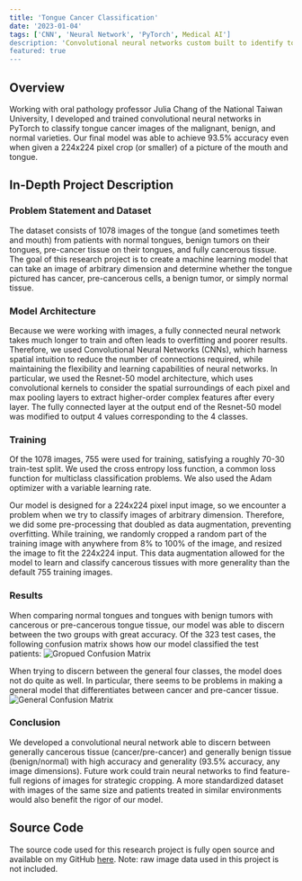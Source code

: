 ```yaml
---
title: 'Tongue Cancer Classification'
date: '2023-01-04'
tags: ['CNN', 'Neural Network', 'PyTorch', Medical AI']
description: 'Convolutional neural networks custom built to identify tongue cancer and a tumor''s maligancy.'
featured: true
---
```


## Overview

Working with oral pathology professor Julia Chang of the National Taiwan University, I developed and trained convolutional neural networks in PyTorch to classify tongue cancer images of the malignant, benign, and normal varieties. Our final model was able to achieve 93.5% accuracy even when given a 224x224 pixel crop (or smaller) of a picture of the mouth and tongue.

## In-Depth Project Description

### Problem Statement and Dataset

The dataset consists of 1078 images of the tongue (and sometimes teeth and mouth) from patients with normal tongues, benign tumors on their tongues, pre-cancer tissue on their tongues, and fully cancerous tissue. The goal of this research project is to create a machine learning model that can take an image of arbitrary dimension and determine whether the tongue pictured has cancer, pre-cancerous cells, a benign tumor, or simply normal tissue.

### Model Architecture

Because we were working with images, a fully connected neural network takes much longer to train and often leads to overfitting and poorer results. Therefore, we used Convolutional Neural Networks (CNNs), which harness spatial intuition to reduce the number of connections required, while maintaining the flexibility and learning capabilities of neural networks. In particular, we used the Resnet-50 model architecture, which uses convolutional kernels to consider the spatial surroundings of each pixel and max pooling layers to extract higher-order complex features after every layer. The fully connected layer at the output end of the Resnet-50 model was modified to output 4 values corresponding to the 4 classes.

### Training

Of the 1078 images, 755 were used for training, satisfying a roughly 70-30 train-test split. We used the cross entropy loss function, a common loss function for multiclass classification problems. We also used the Adam optimizer with a variable learning rate.

Our model is designed for a 224x224 pixel input image, so we encounter a problem when we try to classify images of arbitrary dimension. Therefore, we did some pre-processing that doubled as data augmentation, preventing overfitting. While training, we randomly cropped a random part of the training image with anywhere from 8% to 100% of the image, and resized the image to fit the 224x224 input. This data augmentation allowed for the model to learn and classify cancerous tissues with more generality than the default 755 training images.

### Results

When comparing normal tongues and tongues with benign tumors with cancerous or pre-cancerous tongue tissue, our model was able to discern between the two groups with great accuracy. Of the 323 test cases, the following confusion matrix shows how our model classified the test patients:
![Gropued Confusion Matrix](/files/tongue-cancer/grouped_confusion_matrix.png)

When trying to discern between the general four classes, the model does not do quite as well. In particular, there seems to be problems in making a general model that differentiates between cancer and pre-cancer tissue.
![General Confusion Matrix](/files/tongue-cancer/general_confusion_matrix.png)

### Conclusion

We developed a convolutional neural network able to discern between generally cancerous tissue (cancer/pre-cancer) and generally benign tissue (benign/normal) with high accuracy and generality (93.5% accuracy, any image dimensions). Future work could train neural networks to find feature-full regions of images for strategic cropping. A more standardized dataset with images of the same size and patients treated in similar environments would also benefit the rigor of our model.

## Source Code

The source code used for this research project is fully open source and available on my GitHub [here](https://github.com/will-s-h/tongue-cnn). Note: raw image data used in this project is not included.